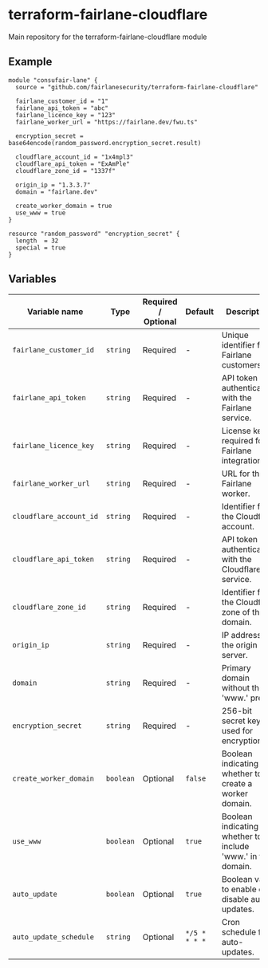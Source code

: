 # terraform-fairlane-cloudflare

Main repository for the terraform-fairlane-cloudflare module

## Example

```
module "consufair-lane" {
  source = "github.com/fairlanesecurity/terraform-fairlane-cloudflare"

  fairlane_customer_id = "1"
  fairlane_api_token = "abc"
  fairlane_licence_key = "123"
  fairlane_worker_url = "https://fairlane.dev/fwu.ts"

  encryption_secret = base64encode(random_password.encryption_secret.result)

  cloudflare_account_id = "1x4mpl3"
  cloudflare_api_token = "ExAmPle"
  cloudflare_zone_id = "1337f"

  origin_ip = "1.3.3.7"
  domain = "fairlane.dev"

  create_worker_domain = true
  use_www = true
}

resource "random_password" "encryption_secret" {
  length  = 32
  special = true
}
```

## Variables

| Variable name           | Type      | Required / Optional | Default       | Description                                                 |
| ----------------------- | --------- | ------------------- | ------------- | ----------------------------------------------------------- |
| `fairlane_customer_id`  | `string`  | Required            | -             | Unique identifier for Fairlane customers.                   |
| `fairlane_api_token`    | `string`  | Required            | -             | API token for authenticating with the Fairlane service.     |
| `fairlane_licence_key`  | `string`  | Required            | -             | License key required for Fairlane integration.              |
| `fairlane_worker_url`   | `string`  | Required            | -             | URL for the Fairlane worker.                                |
| `cloudflare_account_id` | `string`  | Required            | -             | Identifier for the Cloudflare account.                      |
| `cloudflare_api_token`  | `string`  | Required            | -             | API token for authenticating with the Cloudflare service.   |
| `cloudflare_zone_id`    | `string`  | Required            | -             | Identifier for the Cloudflare zone of the domain.           |
| `origin_ip`             | `string`  | Required            | -             | IP address of the origin server.                            |
| `domain`                | `string`  | Required            | -             | Primary domain without the 'www.' prefix.                   |
| `encryption_secret`     | `string`  | Required            | -             | 256-bit secret key used for encryption.                     |
| `create_worker_domain`  | `boolean` | Optional            | `false`       | Boolean indicating whether to create a worker domain.       |
| `use_www`               | `boolean` | Optional            | `true`        | Boolean indicating whether to include 'www.' in the domain. |
| `auto_update`           | `boolean` | Optional            | `true`        | Boolean value to enable or disable auto-updates.            |
| `auto_update_schedule`  | `string`  | Optional            | `*/5 * * * *` | Cron schedule for auto-updates.                             |
